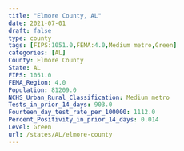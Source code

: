 ```yaml
---
title: "Elmore County, AL"
date: 2021-07-01
draft: false
type: county
tags: [FIPS:1051.0,FEMA:4.0,Medium metro,Green]
categories: [AL]
County: Elmore County
State: AL
FIPS: 1051.0
FEMA_Region: 4.0
Population: 81209.0
NCHS_Urban_Rural_Classification: Medium metro
Tests_in_prior_14_days: 903.0
Fourteen_day_test_rate_per_100000: 1112.0
Percent_Positivity_in_prior_14_days: 0.014
Level: Green
url: /states/AL/elmore-county
---
```



